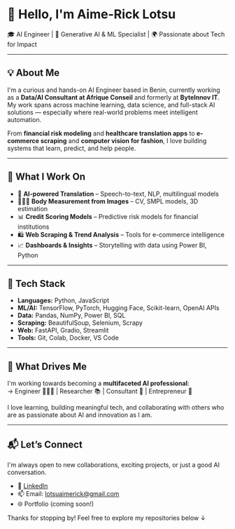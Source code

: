 # 👋 Hello, I'm Aime-Rick Lotsu

🎓 AI Engineer | 🤖 Generative AI & ML Specialist | 🌍 Passionate about Tech for Impact

---

## 💡 About Me

I'm a curious and hands-on AI Engineer based in Benin, currently working as a **Data/AI Consultant at Afrique Conseil** and formerly at **ByteInnov IT**. My work spans across machine learning, data science, and full-stack AI solutions — especially where real-world problems meet intelligent automation.

From **financial risk modeling** and **healthcare translation apps** to **e-commerce scraping** and **computer vision for fashion**, I love building systems that learn, predict, and help people.

---

## 🧠 What I Work On

- 🧾 **AI-powered Translation** – Speech-to-text, NLP, multilingual models  
- 🧍🏾‍♂️ **Body Measurement from Images** – CV, SMPL models, 3D estimation  
- 📊 **Credit Scoring Models** – Predictive risk models for financial institutions  
- 🛍️ **Web Scraping & Trend Analysis** – Tools for e-commerce intelligence  
- 📈 **Dashboards & Insights** – Storytelling with data using Power BI, Python  

---

## 🔧 Tech Stack

- **Languages:** Python, JavaScript  
- **ML/AI:** TensorFlow, PyTorch, Hugging Face, Scikit-learn, OpenAI APIs  
- **Data:** Pandas, NumPy, Power BI, SQL  
- **Scraping:** BeautifulSoup, Selenium, Scrapy  
- **Web:** FastAPI, Gradio, Streamlit  
- **Tools:** Git, Colab, Docker, VS Code  

---

## 🚀 What Drives Me

I'm working towards becoming a **multifaceted AI professional**:  
→ Engineer 👨🏽‍💻 | Researcher 📚 | Consultant 🤝 | Entrepreneur 🚀

I love learning, building meaningful tech, and collaborating with others who are as passionate about AI and innovation as I am.

---

## 📬 Let’s Connect

I'm always open to new collaborations, exciting projects, or just a good AI conversation.

- 💼 [LinkedIn](https://www.linkedin.com/in/aime-rick-lotsu)  
- 📫 Email: lotsuaimerick@gmail.com  
- 🌐 Portfolio (coming soon!)

Thanks for stopping by! Feel free to explore my repositories below ↓

